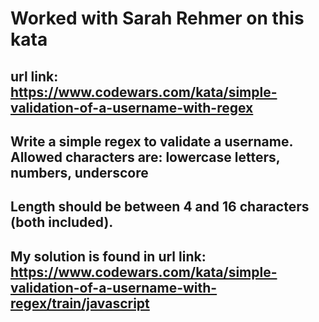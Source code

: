 # Worked with Sarah Rehmer on this kata

## url link: https://www.codewars.com/kata/simple-validation-of-a-username-with-regex

## Write a simple regex to validate a username. Allowed characters are: lowercase letters, numbers, underscore

## Length should be between 4 and 16 characters (both included).

## My solution is found in url link: https://www.codewars.com/kata/simple-validation-of-a-username-with-regex/train/javascript